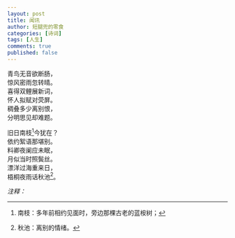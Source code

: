 ```yaml
---
layout: post
title: 闻讯
author: 短腿兜的零食
categories: [诗词]
tags: [人生]
comments: true
published: false
---
```

青鸟无音欲断肠，  
惊风密雨忽转晴。  
喜得双鲤展新词，  
怀人拟赋对荧屏。  
稠叠多少离别恨，  
分明思见却难题。  

旧日南枝[^fn1]今犹在？  
依约絮语那堪别。  
料卿夜阑应未眠，  
月似当时照鬓丝。  
漂洋过海重来日，  
梧桐夜雨话秋池[^fn2]。  

*注释：*  

[^fn1]: 南枝：多年前相约见面时，旁边那棵古老的蓝桉树；
[^fn2]: 秋池：离别的情绪。